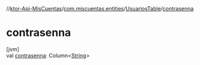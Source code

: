 //[ktor-Api-MisCuentas](../../../index.md)/[com.miscuentas.entities](../index.md)/[UsuariosTable](index.md)/[contrasenna](contrasenna.md)

# contrasenna

[jvm]\
val [contrasenna](contrasenna.md): Column&lt;[String](https://kotlinlang.org/api/latest/jvm/stdlib/kotlin/-string/index.html)&gt;
